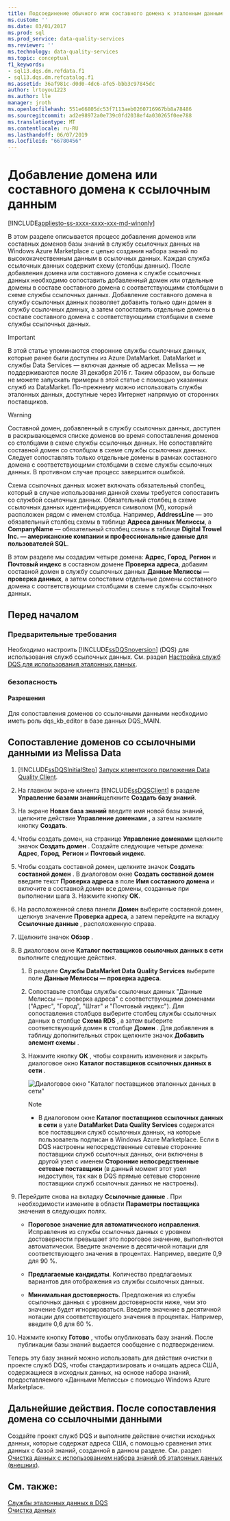 ```yaml
---
title: Подсоединение обычного или составного домена к эталонным данным | Microsoft Docs
ms.custom: ''
ms.date: 03/01/2017
ms.prod: sql
ms.prod_service: data-quality-services
ms.reviewer: ''
ms.technology: data-quality-services
ms.topic: conceptual
f1_keywords:
- sql13.dqs.dm.refdata.f1
- sql13.dqs.dm.refcatalog.f1
ms.assetid: 36af981c-d0d0-4dc6-afe5-bbb3c97845dc
author: lrtoyou1223
ms.author: lle
manager: jroth
ms.openlocfilehash: 551e66805dc53f7113aeb0260716967bb8a78486
ms.sourcegitcommit: ad2e98972a0e739c0fd2038ef4a030265f0ee788
ms.translationtype: MT
ms.contentlocale: ru-RU
ms.lasthandoff: 06/07/2019
ms.locfileid: "66780456"
---
```

# <a name="attach-domain-or-composite-domain-to-reference-data"></a>Добавление домена или составного домена к ссылочным данным

[!INCLUDE[appliesto-ss-xxxx-xxxx-xxx-md-winonly](../includes/appliesto-ss-xxxx-xxxx-xxx-md-winonly.md)]

  В этом разделе описывается процесс добавления доменов или составных доменов базы знаний в службу ссылочных данных на Windows Azure Marketplace с целью создания набора знаний по высококачественным данным в ссылочных данных. Каждая служба ссылочных данных содержит схему (столбцы данных). После добавления домена или составного домена к службе ссылочных данных необходимо сопоставить добавленный домен или отдельные домены в составе составного домена с соответствующими столбцами в схеме службы ссылочных данных. Добавление составного домена в службу ссылочных данных позволяет добавить только один домен в службу ссылочных данных, а затем сопоставить отдельные домены в составе составного домена с соответствующими столбцами в схеме службы ссылочных данных.  

> [!IMPORTANT]
> В этой статье упоминаются сторонние службы ссылочных данных, которые ранее были доступны из Azure DataMarket. DataMarket и службы Data Services — включая данные об адресах Melissa — не поддерживаются после 31 декабря 2016 г. Таким образом, вы больше не можете запускать примеры в этой статье с помощью указанных служб из DataMarket. По-прежнему можно использовать службы эталонных данных, доступные через Интернет напрямую от сторонних поставщиков.

> [!WARNING]  
>  Составной домен, добавленный в службу ссылочных данных, доступен в раскрывающемся списке доменов во время сопоставления доменов со столбцами в схеме службы ссылочных данных. Не сопоставляйте составной домен со столбцом в схеме службы ссылочных данных. Следует сопоставлять только отдельные домены в рамках составного домена с соответствующими столбцами в схеме службы ссылочных данных. В противном случае процесс завершится ошибкой.  
  
 Схема ссылочных данных может включать обязательный столбец, который в случае использования данной схемы требуется сопоставить со службой ссылочных данных. Обязательный столбец в схеме ссылочных данных идентифицируется символом (M), который расположен рядом с именем столбца. Например, **AddressLine** — это обязательный столбец схемы в таблице **Адреса данных Мелиссы**, а **CompanyName** — обязательный столбец схемы в таблице **Digital Trowel Inc. — американские компании и профессиональные данные для пользователей SQL**.  
  
 В этом разделе мы создадим четыре домена: **Адрес**, **Город**, **Регион** и **Почтовый индекс** в составном домене **Проверка адреса**, добавим составной домен в службу ссылочных данных **Данные Мелиссы — проверка данных**, а затем сопоставим отдельные домены составного домена с соответствующими столбцами в схеме службы ссылочных данных.  
  
## <a name="before-you-begin"></a>Перед началом  
  
###  <a name="Prerequisites"></a> Предварительные требования  
 Необходимо настроить [!INCLUDE[ssDQSnoversion](../includes/ssdqsnoversion-md.md)] (DQS) для использования служб ссылочных данных. См. раздел [Настройка служб DQS для использования эталонных данных](../data-quality-services/configure-dqs-to-use-reference-data.md).  
  
###  <a name="Security"></a> безопасность  
  
#### <a name="permissions"></a>Разрешения  
 Для сопоставления доменов со ссылочными данными необходимо иметь роль dqs_kb_editor в базе данных DQS_MAIN.  
  
##  <a name="Map"></a> Сопоставление доменов со ссылочными данными из Melissa Data  
  
1.  [!INCLUDE[ssDQSInitialStep](../includes/ssdqsinitialstep-md.md)] [Запуск клиентского приложения Data Quality Client](../data-quality-services/run-the-data-quality-client-application.md).  
  
2.  На главном экране клиента [!INCLUDE[ssDQSClient](../includes/ssdqsclient-md.md)] в разделе **Управление базами знаний**щелкните **Создать базу знаний**.  
  
3.  На экране **Новая база знаний** введите имя новой базы знаний, щелкните действие **Управление доменами** , а затем нажмите кнопку **Создать**.  
  
4.  Чтобы создать домен, на странице **Управление доменами** щелкните значок **Создать домен** . Создайте следующие четыре домена: **Адрес**, **Город**, **Регион** и **Почтовый индекс**.  
  
5.  Чтобы создать составной домен, щелкните значок **Создать составной домен** . В диалоговом окне **Создать составной домен** введите текст **Проверка адреса** в поле **Имя составного домена** и включите в составной домен все домены, созданные при выполнении шага 3. Нажмите кнопку **ОК**.  
  
6.  На расположенной слева панели **Домен** выберите составной домен, щелкнув значение **Проверка адреса**, а затем перейдите на вкладку **Ссылочные данные** , расположенную справа.  
  
7.  Щелкните значок **Обзор** .  
  
8.  В диалоговом окне **Каталог поставщиков ссылочных данных в сети** выполните следующие действия.  
  
    1.  В разделе **Службы DataMarket Data Quality Services** выберите поле **Данные Мелиссы — проверка адреса**.  
  
    2.  Сопоставьте столбцы службы ссылочных данных "Данные Мелиссы — проверка адреса" с соответствующими доменами ("Адрес", "Город", "Штат" и "Почтовый индекс"). Для сопоставления столбцов выберите столбец службы ссылочных данных в столбце **Схема RDS** , а затем выберите соответствующий домен в столбце **Домен** . Для добавления в таблицу дополнительных строк щелкните значок **Добавить элемент схемы** .  
  
    3.  Нажмите кнопку **ОК** , чтобы сохранить изменения и закрыть диалоговое окно **Каталог поставщиков ссылочных данных в сети** .  
  
         ![Диалоговое окно "Каталог поставщиков эталонных данных в сети"](../data-quality-services/media/dqs-onlinereferencedataproviderscatalog.gif "Диалоговое окно \"Каталог поставщиков эталонных данных в сети\"")  
  
        > [!NOTE]  
        >  -   В диалоговом окне **Каталог поставщиков ссылочных данных в сети** в узле **DataMarket Data Quality Services** содержатся все поставщики служб ссылочных данных, на которые пользователь подписан в Windows Azure Marketplace. Если в DQS настроены непосредственные сетевые сторонние поставщики служб ссылочных данных, они включены в другой узел с именем **Сторонние непосредственные сетевые поставщики** (в данный момент этот узел недоступен, так как в DQS прямые сетевые сторонние поставщики служб ссылочных данных не настроены).  
  
9. Перейдите снова на вкладку **Ссылочные данные** . При необходимости измените в области **Параметры поставщика** значения в следующих полях.  
  
    -   **Пороговое значение для автоматического исправления**. Исправления из службы ссылочных данных с уровнем достоверности превышает это пороговое значение, выполняются автоматически. Введите значение в десятичной нотации для соответствующего значения в процентах. Например, введите 0,9 для 90 %.  
  
    -   **Предлагаемые кандидаты**. Количество предлагаемых вариантов для отображения из службы ссылочных данных.  
  
    -   **Минимальная достоверность**. Предложения из службы ссылочных данных с уровнем достоверности ниже, чем это значение будет игнорироваться. Введите значение в десятичной нотации для соответствующего значения в процентах. Например, введите 0,6 для 60 %.  
  
10. Нажмите кнопку **Готово** , чтобы опубликовать базу знаний. После публикации базы знаний выдается сообщение с подтверждением.  
  
 Теперь эту базу знаний можно использовать для действия очистки в проекте служб DQS, чтобы стандартизировать и очищать адреса США, содержащиеся в исходных данных, на основе набора знаний, предоставляемого «Данными Мелиссы» с помощью Windows Azure Marketplace.  
  
##  <a name="FollowUp"></a> Дальнейшие действия. После сопоставления домена со ссылочными данными  
 Создайте проект служб DQS и выполните действие очистки исходных данных, которые содержат адреса США, с помощью сравнения этих данных с базой знаний, созданной в данном разделе. См. раздел [Очистка данных с использованием набора знаний об эталонных данных &#40;внешних&#41;](../data-quality-services/cleanse-data-using-reference-data-external-knowledge.md).  
  
## <a name="see-also"></a>См. также:  
 [Службы эталонных данных в DQS](../data-quality-services/reference-data-services-in-dqs.md)   
 [Очистка данных](../data-quality-services/data-cleansing.md)  
  
  
